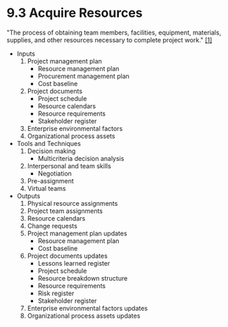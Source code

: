 # 9.3 Acquire Resources

"The process of obtaining team members, facilities, equipment, materials,
supplies, and other resources necessary to complete project work."
[[1]](../home.md#references)

- Inputs
  1. Project management plan
     - Resource management plan
     - Procurement management plan
     - Cost baseline
  2. Project documents
     - Project schedule
     - Resource calendars
     - Resource requirements
     - Stakeholder register
  3. Enterprise environmental factors
  4. Organizational process assets
- Tools and Techniques
  1. Decision making
     - Multicriteria decision analysis
  2. Interpersonal and team skills
     - Negotiation
  3. Pre-assignment
  4. Virtual teams
- Outputs
  1. Physical resource assignments
  2. Project team assignments
  3. Resource calendars
  4. Change requests
  5. Project management plan updates
     - Resource management plan
     - Cost baseline
  6. Project documents updates
     - Lessons learned register
     - Project schedule
     - Resource breakdown structure
     - Resource requirements
     - Risk register
     - Stakeholder register
  7. Enterprise environmental factors updates
  8. Organizational process assets updates
